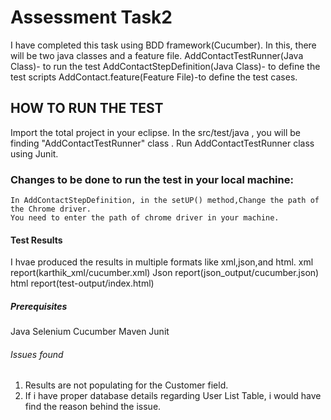 # Assessment Task2
I have completed this task using BDD framework(Cucumber).
In this, there will be two java classes and a feature file. 
    AddContactTestRunner(Java Class)- to run the test
    AddContactStepDefinition(Java Class)- to define the test scripts 
    AddContact.feature(Feature File)-to define the test cases.
## HOW TO RUN THE TEST
Import the total project in your eclipse.
In the src/test/java , you will be finding "AddContactTestRunner" class .
Run AddContactTestRunner class using Junit.
### Changes to be done to run the test in your local machine:
    In AddContactStepDefinition, in the setUP() method,Change the path of the Chrome driver. 
    You need to enter the path of chrome driver in your machine.
#### Test Results
I hvae produced the results in multiple formats like xml,json,and html.
xml report(karthik_xml/cucumber.xml)
Json report(json_output/cucumber.json)
html report(test-output/index.html)
##### Prerequisites
Java
Selenium
Cucumber
Maven
Junit
###### Issues found
1. Results are not populating for the Customer field.
2. If i have proper database details regarding User List Table, i would have find the reason behind the issue.

